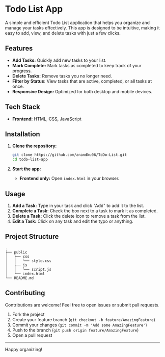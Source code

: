 # Todo List App

A simple and efficient Todo List application that helps you organize and manage your tasks effectively. This app is designed to be intuitive, making it easy to add, view, and delete tasks with just a few clicks.

## Features

- **Add Tasks:** Quickly add new tasks to your list.
- **Mark Complete:** Mark tasks as completed to keep track of your progress.
- **Delete Tasks:** Remove tasks you no longer need.
- **Filter by Status:** View tasks that are active, completed, or all tasks at once.
- **Responsive Design:** Optimized for both desktop and mobile devices.

## Tech Stack

- **Frontend:** HTML, CSS, JavaScript

## Installation

1. **Clone the repository:**
   ```bash
   git clone https://github.com/anandku06/ToDo-List.git
   cd todo-list-app
   ```

3. **Start the app:**
   - **Frontend only:** Open `index.html` in your browser.

## Usage

1. **Add a Task:** Type in your task and click "Add" to add it to the list.
2. **Complete a Task:** Check the box next to a task to mark it as completed.
3. **Delete a Task:** Click the delete icon to remove a task from the list.
4. **Edit a Task:** Click on any task and edit the typo or anything.

## Project Structure

```plaintext
.
├── public
│   ├── css
│   │   └── style.css
│   ├── js
│   │   └── script.js
│   └── index.html
└── README.md
```

## Contributing

Contributions are welcome! Feel free to open issues or submit pull requests.

1. Fork the project
2. Create your feature branch (`git checkout -b feature/AmazingFeature`)
3. Commit your changes (`git commit -m 'Add some AmazingFeature'`)
4. Push to the branch (`git push origin feature/AmazingFeature`)
5. Open a pull request

---

Happy organizing!
